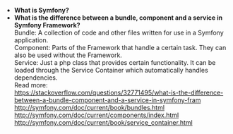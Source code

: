 - **What is Symfony?**  
- **What is the difference between a bundle, component and a service in Symfony Framework?**  
Bundle: A collection of code and other files written for use in a Symfony application.  
Component: Parts of the Framework that handle a certain task. They can also be used without the Framework.  
Service: Just a php class that provides certain functionality. It can be loaded through the Service Container which automatically handles dependencies.  
Read more:  
https://stackoverflow.com/questions/32771495/what-is-the-difference-between-a-bundle-component-and-a-service-in-symfony-fram  
http://symfony.com/doc/current/book/bundles.html  
http://symfony.com/doc/current/components/index.html  
http://symfony.com/doc/current/book/service_container.html  


